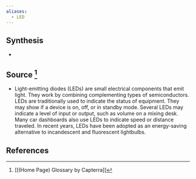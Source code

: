 ```yaml
---
aliases:
  - LED
---
```

## Synthesis
- 
## Source [^1]
- Light-emitting diodes (LEDs) are small electrical components that emit light. They work by combining complementing types of semiconductors. LEDs are traditionally used to indicate the status of equipment. They may show if a device is on, off, or in standby mode. Several LEDs may indicate a level of input or output, such as volume on a mixing desk. Many car dashboards also use LEDs to indicate speed or distance traveled. In recent years, LEDs have been adopted as an energy-saving alternative to incandescent and fluorescent lightbulbs.
## References

[^1]: [[(Home Page) Glossary by Capterra]]